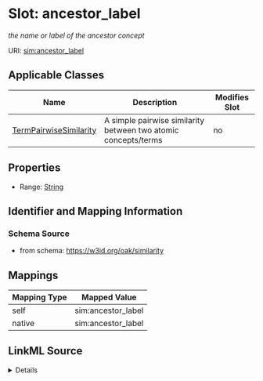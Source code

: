 

# Slot: ancestor_label


_the name or label of the ancestor concept_





URI: [sim:ancestor_label](https://w3id.org/linkml/similarity/ancestor_label)



<!-- no inheritance hierarchy -->





## Applicable Classes

| Name | Description | Modifies Slot |
| --- | --- | --- |
| [TermPairwiseSimilarity](TermPairwiseSimilarity.md) | A simple pairwise similarity between two atomic concepts/terms |  no  |







## Properties

* Range: [String](String.md)





## Identifier and Mapping Information







### Schema Source


* from schema: https://w3id.org/oak/similarity




## Mappings

| Mapping Type | Mapped Value |
| ---  | ---  |
| self | sim:ancestor_label |
| native | sim:ancestor_label |




## LinkML Source

<details>
```yaml
name: ancestor_label
description: the name or label of the ancestor concept
from_schema: https://w3id.org/oak/similarity
rank: 1000
alias: ancestor_label
domain_of:
- TermPairwiseSimilarity
range: string

```
</details>